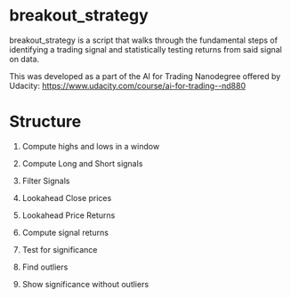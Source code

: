 # breakout_strategy

breakout_strategy is a script that walks through the fundamental steps of identifying a trading signal and statistically testing returns from 
said signal on data. 

This was developed as a part of the AI for Trading Nanodegree offered by Udacity: https://www.udacity.com/course/ai-for-trading--nd880

# Structure

1. Compute highs and lows in a window

2. Compute Long and Short signals

3. Filter Signals 

4. Lookahead Close prices

5. Lookahead Price Returns 

6. Compute signal returns 

7. Test for significance 

8. Find outliers

9. Show significance without outliers
